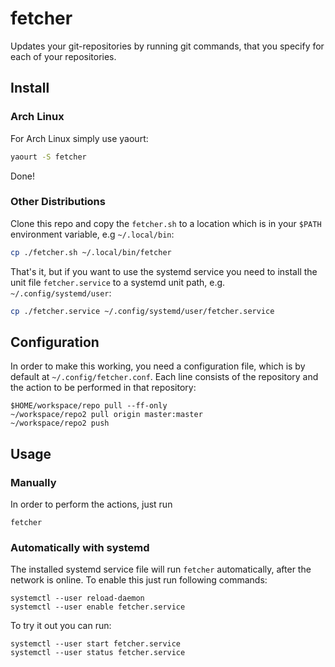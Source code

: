 # fetcher

Updates your git-repositories by running git commands, that you specify for
each of your repositories.

## Install

### Arch Linux

For Arch Linux simply use yaourt:
```sh
yaourt -S fetcher
```
Done!

### Other Distributions

Clone this repo and copy the `fetcher.sh` to a location which is in your
`$PATH` environment variable, e.g `~/.local/bin`:

```sh
cp ./fetcher.sh ~/.local/bin/fetcher
```

That's it, but if you want to use the systemd service you need to install the
unit file `fetcher.service` to a systemd unit path, e.g.
`~/.config/systemd/user`:

```sh
cp ./fetcher.service ~/.config/systemd/user/fetcher.service
```

## Configuration

In order to make this working, you need a configuration file, which is by
default at `~/.config/fetcher.conf`. Each line consists of the repository and
the action to be performed in that repository:
```
$HOME/workspace/repo pull --ff-only
~/workspace/repo2 pull origin master:master
~/workspace/repo2 push
```
## Usage

### Manually

In order to perform the actions, just run
```
fetcher
```

### Automatically with systemd

The installed systemd service file will run `fetcher` automatically, after the
network is online. To enable this just run following commands:
```
systemctl --user reload-daemon
systemctl --user enable fetcher.service
```
To try it out you can run:
```
systemctl --user start fetcher.service
systemctl --user status fetcher.service
```
